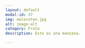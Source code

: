 ```yaml
---
layout: default
modal-id: 37
img: melocoton.jpg
alt: image-alt
category: Fruta
description: Esto es una manzana.

---
```

